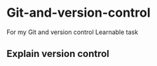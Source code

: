 # Git-and-version-control
For my Git and version control Learnable task

## Explain version control
